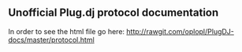 Unofficial Plug.dj protocol documentation
-----------------------------------------

In order to see the html file go here: http://rawgit.com/oplopl/PlugDJ-docs/master/protocol.html
